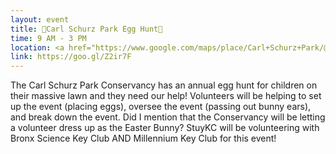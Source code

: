 ```yaml
---
layout: event
title: 🥚Carl Schurz Park Egg Hunt🥚
time: 9 AM - 3 PM
location: <a href="https://www.google.com/maps/place/Carl+Schurz+Park/@40.7751342,-73.945886,17z/data=!3m1!4b1!4m5!3m4!1s0x89c258b13c4e67e3:0x330ceb7e46517d47!8m2!3d40.7751302!4d-73.9436973">Carl Schurz Park</a>, Manhattan
link: https://goo.gl/Z2ir7F
---
```

The Carl Schurz Park Conservancy has an annual egg hunt for children on their massive lawn and they need our help! Volunteers will be helping to set up the event (placing eggs), oversee the event (passing out bunny ears), and break down the event. Did I mention that the Conservancy will be letting a volunteer dress up as the Easter Bunny? StuyKC will be volunteering with Bronx Science Key Club AND Millennium Key Club for this event! 

